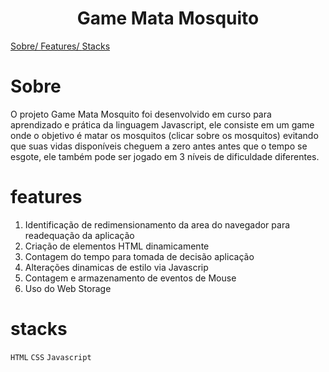 <h1 align="center">Game Mata Mosquito</h1>

<a href="#sobre" >Sobre/ </a>
<a href="#features" >Features/ </a>
<a href="#Stacks" >Stacks</a>



# Sobre

O projeto Game Mata Mosquito foi desenvolvido em curso para aprendizado e prática da linguagem Javascript, ele consiste em um game onde o objetivo é matar os mosquitos (clicar sobre os mosquitos) evitando que suas vidas disponíveis cheguem a zero antes antes que o tempo se esgote, ele também pode ser jogado em 3 níveis de dificuldade diferentes.


# features

1. Identificação de redimensionamento da area do navegador para readequação da aplicação
2. Criação de elementos HTML dinamicamente
3. Contagem do tempo para tomada de decisão aplicação
4. Alterações dinamicas de estilo via Javascrip
5. Contagem e armazenamento de eventos de Mouse
6. Uso do Web Storage


# stacks 
`HTML`
`CSS`
`Javascript`

